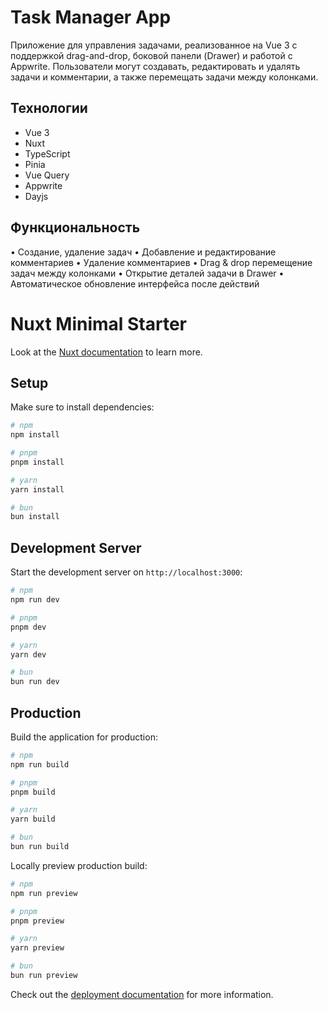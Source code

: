 # Task Manager App

Приложение для управления задачами, реализованное на Vue 3 с поддержкой drag-and-drop, 
боковой панели (Drawer) и работой с Appwrite.
Пользователи могут создавать, редактировать и удалять задачи и комментарии, а также перемещать задачи между колонками.

## Технологии

- Vue 3
- Nuxt 
- TypeScript
- Pinia
- Vue Query
- Appwrite
- Dayjs
## Функциональность
 • Создание, удаление задач
 • Добавление и редактирование комментариев
 • Удаление комментариев
 • Drag & drop перемещение задач между колонками
 • Открытие деталей задачи в Drawer
 • Автоматическое обновление интерфейса после действий



# Nuxt Minimal Starter

Look at the [Nuxt documentation](https://nuxt.com/docs/getting-started/introduction) to learn more.

## Setup

Make sure to install dependencies:

```bash
# npm
npm install

# pnpm
pnpm install

# yarn
yarn install

# bun
bun install
```

## Development Server

Start the development server on `http://localhost:3000`:

```bash
# npm
npm run dev

# pnpm
pnpm dev

# yarn
yarn dev

# bun
bun run dev
```

## Production

Build the application for production:

```bash
# npm
npm run build

# pnpm
pnpm build

# yarn
yarn build

# bun
bun run build
```

Locally preview production build:

```bash
# npm
npm run preview

# pnpm
pnpm preview

# yarn
yarn preview

# bun
bun run preview
```

Check out the [deployment documentation](https://nuxt.com/docs/getting-started/deployment) for more information.
